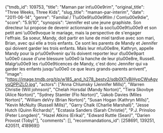 {"tmdb_id": 109753, "title": "Maman par int\u00e9rim", "original_title": "Three Weeks, Three Kids", "slug_title": "maman-par-interim", "date": "2011-06-14", "genre": "Familial / T\u00e9l\u00e9film / Com\u00e9die", "score": "5.9/10", "synopsis": "Jennifer est une jeune graphiste. Son directeur lui propose de devenir actionnaire de la soci\u00e9t\u00e9 et son petit ami \u00e9voque le mariage, mais la perspective de s'engager l'effraie. Sa soeur, Mandy, doit partir en lune de miel tardive avec son mari, Brian, avec qui elle a trois enfants. Ce sont les parents de Mandy et Jennifer qui doivent garder les trois enfants. Mais leur m\u00e8re, Kathryn, appelle Mandy pour la pr\u00e9venir qu'ils doivent reporter leur d\u00e9part \u00e0 cause d'une blessure \u00e0 la hanche de leur p\u00e8re, Russell. Malgr\u00e9 les r\u00e9ticences de Mandy, c'est donc Jennifer qui va garder les enfants jusqu'\u00e0 ce que leurs grands-parents arrivent", "image": "https://image.tmdb.org/t/p/w185_and_h278_bestv2/sdb0XTvBjHypCWvAgvyqQPPiZLO.jpg", "actors": ["Anna Chlumsky (Jennifer Mills)", "Warren Christie (Will johnson)", "Chelah Horsdal (Mandy Norton)", "Tiera Skovbye (Alice Norton)", "Sydney Stamler (Flo Norton)", "Jakob Davies (Miles Norton)", "William deVry (Brian Norton)", "Susan Hogan (Kathryn Mills)", "Kevin McNulty (Russell Mills)", "Garry Chalk (Charlie Marshall)", "Jesse Hutch (Quinn Richards)", "Ecstasia Sanders (Sarah Christie)", "P.J. Prinsloo (Peter Longden)", "Hazel Atkins (Erika)", "Edward Ruttle (Sean)", "Darien Provost (Toby)"], "comments": [], "recommandations_id": [258691, 139251, 420511, 418969]}